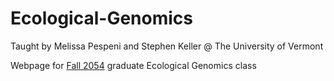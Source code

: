 # Ecological-Genomics

Taught by Melissa Pespeni and Stephen Keller @ The University of Vermont

Webpage for [Fall 2054](https://pespenilab.github.io/Ecological-Genomics/) graduate Ecological Genomics class
